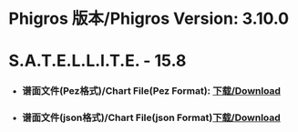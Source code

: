 
# Phigros 版本/Phigros Version:  3.10.0

# __S.A.T.E.L.L.I.T.E. - 15.8__

- ### __谱面文件(Pez格式)/Chart File(Pez Format):  [下载/Download](https://github.com/Po6647A/PAR/releases/download/3.10.0/0)__

- ### __谱面文件(json格式)/Chart File(json Format)[下载/Download](https://github.com/Po6647A/PAR/releases/download/3.10.0/451.json)__

